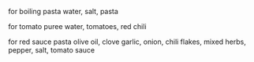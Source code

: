 for boiling pasta 
water, salt, pasta

for tomato puree
water, tomatoes, red chili

for red sauce pasta
olive oil, clove garlic, onion, chili flakes, mixed herbs, pepper, salt, tomato sauce